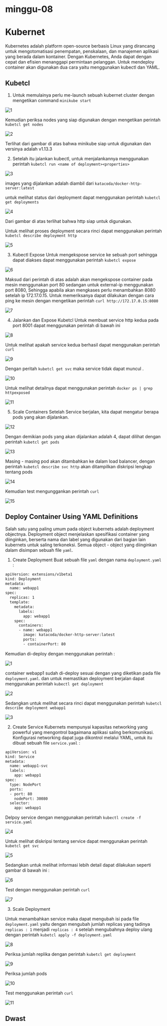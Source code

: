 # minggu-08
# Kubernet

Kubernetes adalah platform open-source berbasis Linux yang dirancang untuk mengotomatisasi penempatan, penskalaan, dan manajemen aplikasi yang berada dalam kontainer. Dengan Kubernetes, Anda dapat dengan cepat dan efisien menanggapi permintaan pelanggan.
Untuk mendeploy container akan digunakan dua cara yaitu menggunakan kubectl dan YAML.

## Kubetcl
1. Untuk memulainya perlu me-launch sebuah kubernet cluster dengan mengetikan command `minikube start`

![1](images/1.png)

Kemudian periksa nodes yang siap digunakan dengan mengetikan perintah `kubetcl get nodes`

![2](images/2.png)

Terlihat dari gambar di atas bahwa minikube siap untuk digunakan dan versinya adalah v1.13.3

2. Setelah itu jalankan kubectl, untuk menjalankannya menggunakan perintah `kubetcl run <name of deployment><properties>`

![3](images/3.png)

images yang dijalankan adalah diambil dari `katacoda/docker-http-server:latest`

untuk melihat status dari deployment dapat menggunakan perintah `kubetcl get deployments`

![4](images/4.png)

Dari gambar di atas terlihat bahwa http siap untuk digunakan.

Untuk melihat proses deployment secara rinci dapat menggunakan perintah `kubetcl describe deployment http`

![5](images/5.png)

3. Kubectl Expose
Untuk mengekspose service ke sebuah port sehingga dapat diakses dapat menggunakan perintah `kubetcl expose`

![6](images/6.png)

Maksud dari perintah di atas adalah akan mengekspose container pada mesin menggunakan port 80 sedangan untuk external-ip menggunakan port 8080, Sehingga apabila akan mengkases perlu menambahkan 8080 setelah ip 172.17.0.15.
Untuk memeriksanya dapat dilakukan dengan cara ping ke mesin dengan mengetikan perintah `curl http://172.17.0.15:8080`

![7](images/7.png)

4. Jalankan dan Expose Kubetcl
Untuk membuat service http kedua pada port 8001 dapat menggunakan perintah di bawah ini

![8](images/8.png)

Untuk melihat apakah service kedua berhasil dapat menggunakan perintah `curl`

![9](images/9.png)

Dengan peritah `kubetcl get svc` maka service tidak dapat muncul .

![10](images/10.png)

Untuk melihat detailnya dapat menggunakan perintah `docker ps | grep httpexposed`

![11](images/11.png)

5. Scale Containers
Setelah Service berjalan, kita dapat mengatur berapa pods yang akan dijalankan.

![12](images/12.png)

Dengan demikian pods yang akan dijalankan adalah 4, dapat dilihat dengan perintah `kubetcl get pods`

![13](images/13.png)

Masing - masing pod akan ditambahkan ke dalam load balancer, dengan perintah `kubetcl describe svc http` akan ditampilkan diskripsi lengkap tentang pods 

![14](images/14.png)

Kemudian test mengunggankan perintah `curl`

![15](images/15.png)

## Deploy Container Using YAML Definitions
Salah satu yang paling umum pada object kubernets adalah deployment objectnya. Deployment object menjelaskan spesifikasi container yang diinginkan, berserta nama dan label yang digunakan dari bagian lain kubernets untuk saling terkoneksi. Semua object - object yang diinginkan dalam disimpan sebuah file `yaml`. 

1. Create Deployment
Buat sebuah file `yaml` dengan nama `deployment.yaml` :

```bash
apiVersion: extensions/v1beta1
kind: Deployment
metadata:
  name: webapp1
spec:
  replicas: 1
  template:
    metadata:
      labels:
        app: webapp1
    spec:
      containers:
      - name: webapp1
        image: katacoda/docker-http-server:latest
        ports:
        - containerPort: 80
```
Kemudian di-deploy dengan menggunakan perintah :

![1](images/yaml/1.png)

container webapp1 sudah di-deploy sesuai dengan yang diketikan pada file `deployment.yaml`. dan untuk memastikan deployment berjalan dapat menggunakan perintah `kubectl get deployment`

![2](images/yaml/2.png)

Sedangkan untuk melihat secara rinci dapat menggunakan perintah `kubetcl describe deployment webapp1`

![3](images/yaml/3.png)

2. Create Service
Kubernets mempunyai kapasitas networking yang powerful yang mengontrol bagaimana aplikasi saling berkomunikasi. Konfigurasi networking dapat juga dikontrol melalui YAML, untuk itu dibuat sebuah file `service.yaml` :

```bash
apiVersion: v1
kind: Service
metadata:
  name: webapp1-svc
  labels:
    app: webapp1
spec:
  type: NodePort
  ports:
  - port: 80
    nodePort: 30080
  selector:
    app: webapp1
```

Delpoy service dengan menggunakan perintah `kubectl create -f service.yaml`

![4](images/yaml/4.png)

Untuk melihat diskripsi tentang service dapat menggunakan perintah `kubetcl get svc`

![5](images/yaml/5.png)

Sedangkan untuk melihat informasi lebih detail dapat dilakukan seperti gambar di bawah ini :

![6](images/yaml/6.png)

Test dengan menggunakan perintah `curl`

![7](images/yaml/7.png)

3. Scale Deployment

Untuk menambahkan service maka dapat mengubah isi pada file `deployment.yaml` yaitu dengan mengubah jumlah replicas yang tadinya `replicas : 1` menjadi `replicas : 4` setelah mengubahnya deploy ulang dengan perintah `kubetcl apply -f deployment.yaml`

![8](images/yaml/8.png)

Periksa jumlah replika dengan perintah `kubetcl get deployment `

![9](images/yaml/9.png)

Periksa jumlah pods

![10](images/yaml/10.png)

Test menggunakan perintah `curl`

![11](images/yaml/11.png)


## Dwast







